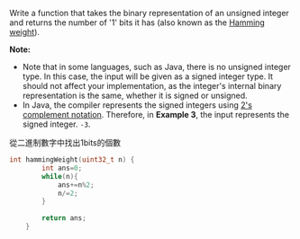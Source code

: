 Write a function that takes the binary representation of an unsigned integer and returns the number of '1' bits it has (also known as the [Hamming weight](http://en.wikipedia.org/wiki/Hamming_weight)).

**Note:**

-   Note that in some languages, such as Java, there is no unsigned integer type. In this case, the input will be given as a signed integer type. It should not affect your implementation, as the integer's internal binary representation is the same, whether it is signed or unsigned.
-   In Java, the compiler represents the signed integers using [2's complement notation](https://en.wikipedia.org/wiki/Two%27s_complement). Therefore, in **Example 3**, the input represents the signed integer. `-3`.

從二進制數字中找出1bits的個數

```cpp
int hammingWeight(uint32_t n) {
        int ans=0;
        while(n){
            ans+=n%2;
            n/=2;
        }
        
        return ans;
    }
```